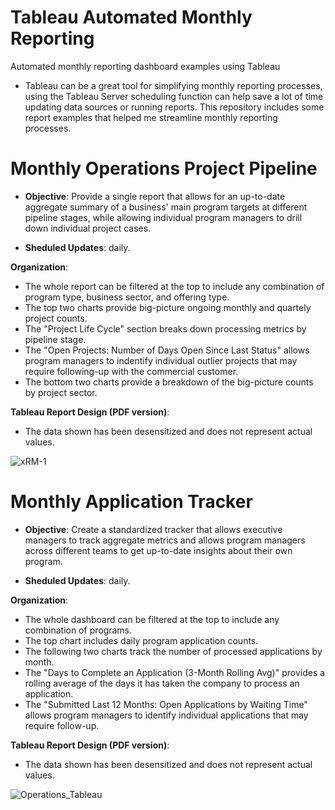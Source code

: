 # Tableau Automated Monthly Reporting
 Automated monthly reporting dashboard examples using Tableau

- Tableau can be a great tool for simplifying monthly reporting processes, using the Tableau Server scheduling function can help save a lot of time updating data sources or running reports. This repository includes some report examples that helped me streamline monthly reporting processes. 

# Monthly Operations Project Pipeline


- **Objective**: Provide a single report that allows for an up-to-date aggregate summary of a business' main program targets at different pipeline stages, while allowing individual program managers to drill down individual project cases. 

- **Sheduled Updates**: daily.

**Organization**: 
- The whole report can be filtered at the top to include any combination of program type, business sector, and offering type.  
- The top two charts provide big-picture ongoing monthly and quartely project counts. 
- The "Project Life Cycle" section breaks down processing metrics by pipeline stage. 
- The "Open Projects: Number of Days Open Since Last Status" allows program managers to indentify individual outlier projects that may require following-up with the commercial customer.
- The bottom two charts provide a breakdown of the big-picture counts by project sector.

**Tableau Report Design (PDF version)**: 
- The data shown has been desensitized and does not represent actual values.

![xRM-1](https://user-images.githubusercontent.com/111835409/210684995-9c3d4c18-b55d-4c21-b857-32acc6475e59.png)




# Monthly Application Tracker

- **Objective**: Create a standardized tracker that allows executive managers to track aggregate metrics and allows program managers across different teams to get up-to-date insights about their own program.

- **Sheduled Updates**: daily.

**Organization**: 

- The whole dashboard can be filtered at the top to include any combination of programs.
- The top chart includes daily program application counts.
- The following two charts track the number of processed applications by month.
- The "Days to Complete an Application (3-Month Rolling Avg)" provides a rolling average of the days it has taken the company to process an application.
- The "Submitted Last 12 Months: Open Applications by Waiting Time" allows program managers to identify individual applications that may require follow-up.


**Tableau Report Design (PDF version)**: 
- The data shown has been desensitized and does not represent actual values.

![Operations_Tableau](https://user-images.githubusercontent.com/111835409/210687815-735d3258-3c04-497e-bb62-23b9cf88cd9d.png)

